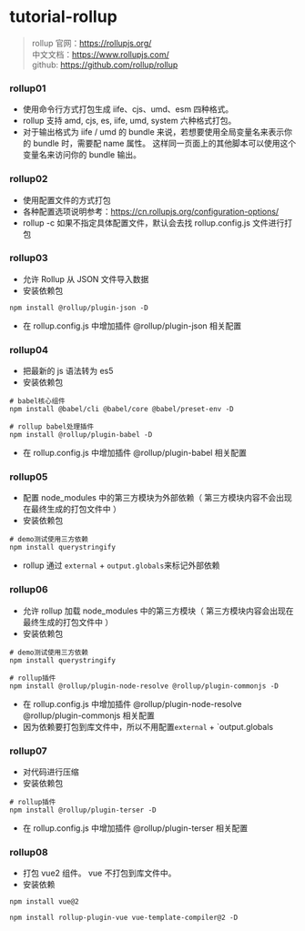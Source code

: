 # tutorial-rollup

> rollup
> 官网：https://rollupjs.org/  
> 中文文档：https://www.rollupjs.com/  
> github: https://github.com/rollup/rollup

### rollup01

- 使用命令行方式打包生成 iife、cjs、umd、esm 四种格式。
- rollup 支持 amd, cjs, es, iife, umd, system 六种格式打包。
- 对于输出格式为 iife / umd 的 bundle 来说，若想要使用全局变量名来表示你的 bundle 时，需要配 name 属性。
  这样同一页面上的其他脚本可以使用这个变量名来访问你的 bundle 输出。

### rollup02

- 使用配置文件的方式打包
- 各种配置选项说明参考：https://cn.rollupjs.org/configuration-options/
- rollup -c 如果不指定具体配置文件，默认会去找 rollup.config.js 文件进行打包

### rollup03

- 允许 Rollup 从 JSON 文件导入数据
- 安装依赖包

```shell
npm install @rollup/plugin-json -D
```

- 在 rollup.config.js 中增加插件 @rollup/plugin-json 相关配置

### rollup04

- 把最新的 js 语法转为 es5
- 安装依赖包

```shell
# babel核心组件
npm install @babel/cli @babel/core @babel/preset-env -D

# rollup babel处理插件
npm install @rollup/plugin-babel -D
```

- 在 rollup.config.js 中增加插件 @rollup/plugin-babel 相关配置

### rollup05

- 配置 node_modules 中的第三方模块为外部依赖（ 第三方模块内容不会出现在最终生成的打包文件中 ）
- 安装依赖包

```shell
# demo测试使用三方依赖
npm install querystringify
```

- rollup 通过 `external` + `output.globals`来标记外部依赖

### rollup06

- 允许 rollup 加载 node_modules 中的第三方模块（ 第三方模块内容会出现在最终生成的打包文件中 ）
- 安装依赖包

```shell
# demo测试使用三方依赖
npm install querystringify

# rollup插件
npm install @rollup/plugin-node-resolve @rollup/plugin-commonjs -D
```

- 在 rollup.config.js 中增加插件 @rollup/plugin-node-resolve @rollup/plugin-commonjs 相关配置
- 因为依赖要打包到库文件中，所以不用配置`external` + `output.globals

### rollup07

- 对代码进行压缩
- 安装依赖包

```shell
# rollup插件
npm install @rollup/plugin-terser -D
```

- 在 rollup.config.js 中增加插件 @rollup/plugin-terser 相关配置

### rollup08

- 打包 vue2 组件。 vue 不打包到库文件中。
- 安装依赖

```shell
npm install vue@2

npm install rollup-plugin-vue vue-template-compiler@2 -D
```
